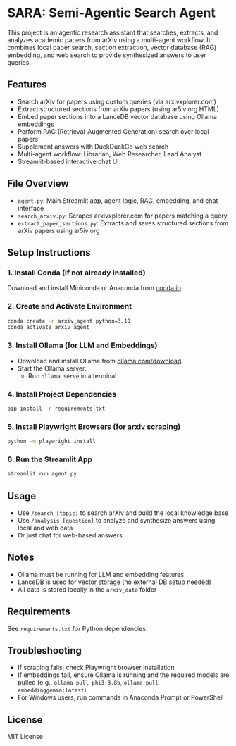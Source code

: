 # SARA: Semi-Agentic Search Agent

This project is an agentic research assistant that searches, extracts, and analyzes academic papers from arXiv using a multi-agent workflow. It combines local paper search, section extraction, vector database (RAG) embedding, and web search to provide synthesized answers to user queries.

## Features
- Search arXiv for papers using custom queries (via arxivxplorer.com)
- Extract structured sections from arXiv papers (using ar5iv.org HTML)
- Embed paper sections into a LanceDB vector database using Ollama embeddings
- Perform RAG (Retrieval-Augmented Generation) search over local papers
- Supplement answers with DuckDuckGo web search
- Multi-agent workflow: Librarian, Web Researcher, Lead Analyst
- Streamlit-based interactive chat UI

## File Overview
- `agent.py`: Main Streamlit app, agent logic, RAG, embedding, and chat interface
- `search_arxiv.py`: Scrapes arxivxplorer.com for papers matching a query
- `extract_paper_sections.py`: Extracts and saves structured sections from arXiv papers using ar5iv.org

## Setup Instructions

### 1. Install Conda (if not already installed)
Download and install Miniconda or Anaconda from [conda.io](https://docs.conda.io/en/latest/miniconda.html).

### 2. Create and Activate Environment
```bash
conda create -n arxiv_agent python=3.10
conda activate arxiv_agent
```

### 3. Install Ollama (for LLM and Embeddings)
- Download and install Ollama from [ollama.com/download](https://ollama.com/download)
- Start the Ollama server:
  - Run `ollama serve` in a terminal

### 4. Install Project Dependencies
```bash
pip install -r requirements.txt
```

### 5. Install Playwright Browsers (for arxiv scraping)
```bash
python -m playwright install
```

### 6. Run the Streamlit App
```bash
streamlit run agent.py
```

## Usage
- Use `/search [topic]` to search arXiv and build the local knowledge base
- Use `/analysis [question]` to analyze and synthesize answers using local and web data
- Or just chat for web-based answers

## Notes
- Ollama must be running for LLM and embedding features
- LanceDB is used for vector storage (no external DB setup needed)
- All data is stored locally in the `arxiv_data` folder

## Requirements
See `requirements.txt` for Python dependencies.

## Troubleshooting
- If scraping fails, check Playwright browser installation
- If embeddings fail, ensure Ollama is running and the required models are pulled (e.g., `ollama pull phi3:3.8b`, `ollama pull embeddinggemma:latest`)
- For Windows users, run commands in Anaconda Prompt or PowerShell

## License
MIT License
